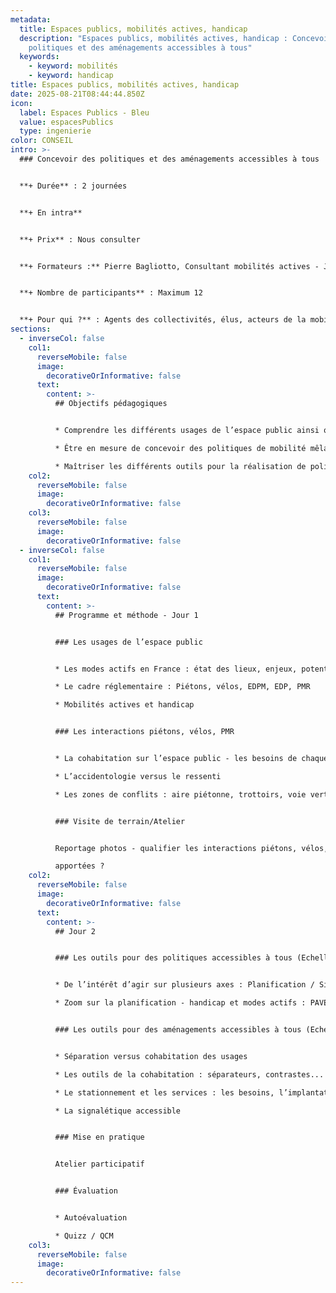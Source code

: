 ```yaml
---
metadata:
  title: Espaces publics, mobilités actives, handicap
  description: "Espaces publics, mobilités actives, handicap : Concevoir des
    politiques et des aménagements accessibles à tous"
  keywords:
    - keyword: mobilités
    - keyword: handicap
title: Espaces publics, mobilités actives, handicap
date: 2025-08-21T08:44:44.850Z
icon:
  label: Espaces Publics - Bleu
  value: espacesPublics
  type: ingenierie
color: CONSEIL
intro: >-
  ### Concevoir des politiques et des aménagements accessibles à tous


  **+ Durée** : 2 journées


  **+﻿ En intra**


  **+ Prix** : Nous consulter


  **+ Formateurs :** Pierre Bagliotto, Consultant mobilités actives - Jean-Marie Monier, Consultant accessibilité


  **+ Nombre de participants** : Maximum 12


  **+ Pour qui ?** : Agents des collectivités, élus, acteurs de la mobilité et de l’aménagement d’espaces publics
sections:
  - inverseCol: false
    col1:
      reverseMobile: false
      image:
        decorativeOrInformative: false
      text:
        content: >-
          ## Objectifs pédagogiques


          * Comprendre les différents usages de l’espace public ainsi que les enjeux de mobilités actives et handicap

          * Être en mesure de concevoir des politiques de mobilité mêlant vélo, piéton et personnes à mobilité réduite

          * Maîtriser les différents outils pour la réalisation de politique et d’aménagements accessibles à tous : conception universelle
    col2:
      reverseMobile: false
      image:
        decorativeOrInformative: false
    col3:
      reverseMobile: false
      image:
        decorativeOrInformative: false
  - inverseCol: false
    col1:
      reverseMobile: false
      image:
        decorativeOrInformative: false
      text:
        content: >-
          ## Programme et méthode - Jour 1


          ### Les usages de l’espace public


          * Les modes actifs en France : état des lieux, enjeux, potentiel, freins

          * Le cadre réglementaire : Piétons, vélos, EDPM, EDP, PMR

          * Mobilités actives et handicap


          ### Les interactions piétons, vélos, PMR


          * La cohabitation sur l’espace public - les besoins de chaque usager

          * L’accidentologie versus le ressenti

          * Les zones de conflits : aire piétonne, trottoirs, voie verte...


          ### Visite de terrain/Atelier


          Reportage photos - qualifier les interactions piétons, vélos, PMR - quelles réponses

          apportées ?
    col2:
      reverseMobile: false
      image:
        decorativeOrInformative: false
      text:
        content: >-
          ## Jour 2


          ### Les outils pour des politiques accessibles à tous (Echelle Macro)


          * De l’intérêt d’agir sur plusieurs axes : Planification / Signalisation / Communication / Services et stationnement

          * Zoom sur la planification - handicap et modes actifs : PAVE/CNIG // Plan vélo, Plan Marche, Schéma modes actifs - comment faire le lien ?


          ### Les outils pour des aménagements accessibles à tous (Echelle Micro)


          * Séparation versus cohabitation des usages

          * Les outils de la cohabitation : séparateurs, contrastes...

          * Le stationnement et les services : les besoins, l’implantation, les écueils à éviter...

          * La signalétique accessible


          ### Mise en pratique


          Atelier participatif


          ### Évaluation


          * Autoévaluation

          * Quizz / QCM
    col3:
      reverseMobile: false
      image:
        decorativeOrInformative: false
---
```

